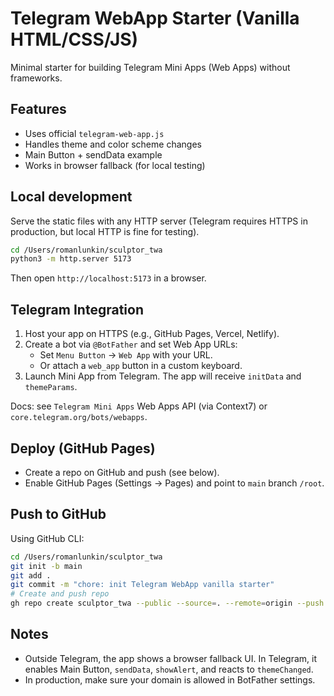 # Telegram WebApp Starter (Vanilla HTML/CSS/JS)

Minimal starter for building Telegram Mini Apps (Web Apps) without frameworks.

## Features
- Uses official `telegram-web-app.js`
- Handles theme and color scheme changes
- Main Button + sendData example
- Works in browser fallback (for local testing)

## Local development
Serve the static files with any HTTP server (Telegram requires HTTPS in production, but local HTTP is fine for testing).

```bash
cd /Users/romanlunkin/sculptor_twa
python3 -m http.server 5173
```

Then open `http://localhost:5173` in a browser.

## Telegram Integration
1. Host your app on HTTPS (e.g., GitHub Pages, Vercel, Netlify).
2. Create a bot via `@BotFather` and set Web App URLs:
   - Set `Menu Button` → `Web App` with your URL.
   - Or attach a `web_app` button in a custom keyboard.
3. Launch Mini App from Telegram. The app will receive `initData` and `themeParams`.

Docs: see `Telegram Mini Apps` Web Apps API (via Context7) or `core.telegram.org/bots/webapps`.

## Deploy (GitHub Pages)
- Create a repo on GitHub and push (see below).
- Enable GitHub Pages (Settings → Pages) and point to `main` branch `/root`.

## Push to GitHub
Using GitHub CLI:
```bash
cd /Users/romanlunkin/sculptor_twa
git init -b main
git add .
git commit -m "chore: init Telegram WebApp vanilla starter"
# Create and push repo
gh repo create sculptor_twa --public --source=. --remote=origin --push -y
```

## Notes
- Outside Telegram, the app shows a browser fallback UI. In Telegram, it enables Main Button, `sendData`, `showAlert`, and reacts to `themeChanged`.
- In production, make sure your domain is allowed in BotFather settings.
